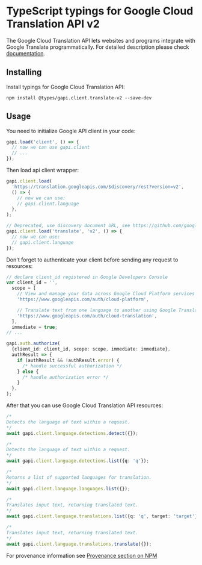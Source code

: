 # TypeScript typings for Google Cloud Translation API v2

The Google Cloud Translation API lets websites and programs integrate with
Google Translate programmatically.
For detailed description please check [documentation](https://code.google.com/apis/language/translate/v2/getting_started.html).

## Installing

Install typings for Google Cloud Translation API:

```
npm install @types/gapi.client.translate-v2 --save-dev
```

## Usage

You need to initialize Google API client in your code:

```typescript
gapi.load('client', () => {
  // now we can use gapi.client
  // ...
});
```

Then load api client wrapper:

```typescript
gapi.client.load(
  'https://translation.googleapis.com/$discovery/rest?version=v2',
  () => {
    // now we can use:
    // gapi.client.language
  },
);
```

```typescript
// Deprecated, use discovery document URL, see https://github.com/google/google-api-javascript-client/blob/master/docs/reference.md#----gapiclientloadname----version----callback--
gapi.client.load('translate', 'v2', () => {
  // now we can use:
  // gapi.client.language
});
```

Don't forget to authenticate your client before sending any request to resources:

```typescript
// declare client_id registered in Google Developers Console
var client_id = '',
  scope = [
    // View and manage your data across Google Cloud Platform services
    'https://www.googleapis.com/auth/cloud-platform',

    // Translate text from one language to another using Google Translate
    'https://www.googleapis.com/auth/cloud-translation',
  ],
  immediate = true;
// ...

gapi.auth.authorize(
  {client_id: client_id, scope: scope, immediate: immediate},
  authResult => {
    if (authResult && !authResult.error) {
      /* handle successful authorization */
    } else {
      /* handle authorization error */
    }
  },
);
```

After that you can use Google Cloud Translation API resources: <!-- TODO: make this work for multiple namespaces -->

```typescript
/*
Detects the language of text within a request.
*/
await gapi.client.language.detections.detect({});

/*
Detects the language of text within a request.
*/
await gapi.client.language.detections.list({q: 'q'});

/*
Returns a list of supported languages for translation.
*/
await gapi.client.language.languages.list({});

/*
Translates input text, returning translated text.
*/
await gapi.client.language.translations.list({q: 'q', target: 'target'});

/*
Translates input text, returning translated text.
*/
await gapi.client.language.translations.translate({});
```

For provenance information see [Provenance section on NPM](https://www.npmjs.com/package/@maxim_mazurok/gapi.client.translate-v2#Provenance:~:text=none-,Provenance,-Built%20and%20signed)
